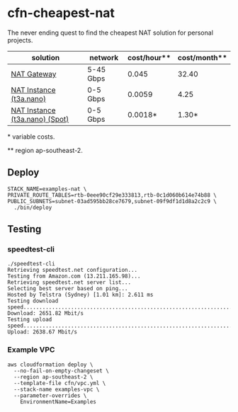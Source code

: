# cfn-cheapest-nat

The never ending quest to find the cheapest NAT solution for personal projects.

|solution                           |network  |cost/hour**|cost/month**|
|-----------------------------------|---------|-----------|------------|
|[NAT Gateway][1]                   |5-45 Gbps|0.045      |32.40       |
|[NAT Instance (t3a.nano)][2]       |0-5  Gbps|0.0059     | 4.25       |
|[NAT Instance (t3a.nano) (Spot)][2]|0-5  Gbps|0.0018*    | 1.30*      |

\* variable costs.

\*\* region ap-southeast-2.

## Deploy

```
STACK_NAME=examples-nat \
PRIVATE_ROUTE_TABLES=rtb-0eee90cf29e333813,rtb-0c1d060b614e74b88 \
PUBLIC_SUBNETS=subnet-03ad595bb28ce7679,subnet-09f9df1d1d8a2c2c9 \
  ./bin/deploy
```

## Testing

### speedtest-cli

```
./speedtest-cli
Retrieving speedtest.net configuration...
Testing from Amazon.com (13.211.165.98)...
Retrieving speedtest.net server list...
Selecting best server based on ping...
Hosted by Telstra (Sydney) [1.01 km]: 2.611 ms
Testing download speed................................................................................
Download: 2651.82 Mbit/s
Testing upload speed................................................................................................
Upload: 2638.67 Mbit/s
```

### Example VPC

```
aws cloudformation deploy \
  --no-fail-on-empty-changeset \
  --region ap-southeast-2 \
  --template-file cfn/vpc.yml \
  --stack-name examples-vpc \
  --parameter-overrides \
    EnvironmentName=Examples
```

[1]: https://docs.aws.amazon.com/vpc/latest/userguide/vpc-nat-gateway.html
[2]: https://docs.aws.amazon.com/vpc/latest/userguide/VPC_NAT_Instance.html

